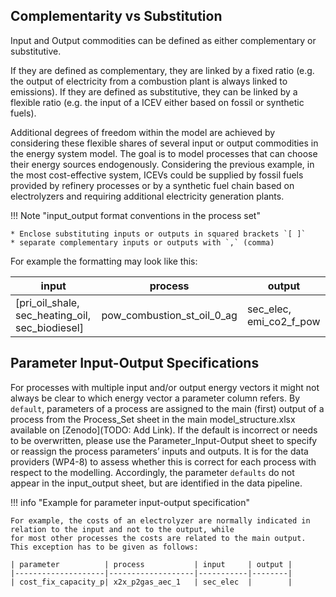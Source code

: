 ## Complementarity vs Substitution

Input and Output commodities can be defined as either complementary or substitutive. 

If they are defined as complementary, they are linked by a fixed ratio (e.g. the output of electricity from a combustion plant is always linked to emissions).
If they are defined as substitutive, they can be linked by a flexible ratio (e.g. the input of a ICEV either based on fossil or synthetic fuels).

Additional degrees of freedom within the model are achieved by considering these flexible shares of several input or output commodities in the energy system model.
The goal is to model processes that can choose their energy sources endogenously.
Considering the previous example, in the most cost-effective system, ICEVs could be supplied by fossil fuels provided by refinery processes or by a 
synthetic fuel chain based on electrolyzers and requiring additional electricity generation plants.


!!! Note "input_output format conventions in the process set"

    * Enclose substituting inputs or outputs in squared brackets `[ ]`
    * separate complementary inputs or outputs with `,` (comma)

For example the formatting may look like this:

| input                                         | process                     | output                   |
|-----------------------------------------------|----------------------------|--------------------------|
| [pri_oil_shale, sec_heating_oil, sec_biodiesel] | pow_combustion_st_oil_0_ag | sec_elec, emi_co2_f_pow |


## Parameter Input-Output Specifications

For processes with multiple input and/or output energy vectors it might not always be clear to which energy vector a 
parameter column refers. By `default`, parameters of a process are assigned to the main (first) output of a process from the Process_Set sheet in the 
main model_structure.xlsx available on [Zenodo](TODO: Add Link). If the default is incorrect or needs to be overwritten, please use the Parameter_Input-Output sheet to specify or reassign 
the process parameters’ inputs and outputs. It is for the data providers (WP4-8) to assess whether this is correct for each process with respect to the 
modelling. Accordingly, the parameter `defaults` do not appear in the input_output sheet, but are identified in the data pipeline.
<br>


!!! info "Example for parameter input-output specification"

    For example, the costs of an electrolyzer are normally indicated in relation to the input and not to the output, while
    for most other processes the costs are related to the main output. This exception has to be given as follows:
    
    | parameter          | process           | input     | output |
    |--------------------|-------------------|-----------|--------|
    | cost_fix_capacity_p| x2x_p2gas_aec_1   | sec_elec  |        |


